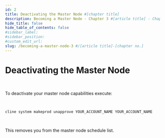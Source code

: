 ```yaml
---
id: 2
title: Deactivating the Master Node #[chapter title]
description: Becoming a Master Node - Chapter 3 #[article title] - Chapter [chapter no.]
hide_title: false
hide_table_of_contents: false
#sidebar_label:
#sidebar_position:
#custom_edit_url:
slug: /becoming-a-master-node-3 #/[article title]-[chapter no.]
---
```


# Deactivating the Master Node

<br/>

To deactivate your master node capabilities execute:

<br/>

```shell
cline system makeprod unapprove YOUR_ACCOUNT_NAME YOUR_ACCOUNT_NAME
```

<br/>

This removes you from the master node schedule list.
